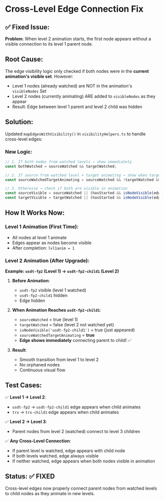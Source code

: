 # Cross-Level Edge Connection Fix

## ✅ Fixed Issue:
**Problem**: When level 2 animation starts, the first node appears without a visible connection to its level 1 parent node.

## Root Cause:
The edge visibility logic only checked if both nodes were in the **current animation's visible set**. However:
- Level 1 nodes (already watched) are NOT in the animation's `visibleNodes` Set
- Level 2 nodes (currently animating) ARE added to `visibleNodes` as they appear
- Result: Edge between level 1 parent and level 2 child was hidden

## Solution:
Updated `mapEdgesWithVisibility()` in `visibilityHelpers.ts` to handle cross-level edges:

### New Logic:
```javascript
// 1. If both nodes from watched levels → show immediately
const bothWatched = sourceWatched && targetWatched;

// 2. If source from watched level + target animating → show when target appears
const sourceWatchedTargetAnimating = sourceWatched && !targetWatched && hasStarted && isNodeVisible(edge.target);

// 3. Otherwise → check if both are visible in animation
const sourceVisible = sourceWatched || (hasStarted && isNodeVisible(edge.source));
const targetVisible = targetWatched || (hasStarted && isNodeVisible(edge.target));
```

## How It Works Now:

### Level 1 Animation (First Time):
- All nodes at level 1 animate
- Edges appear as nodes become visible
- After completion: `lvl1anim = 1`

### Level 2 Animation (After Upgrade):
**Example: `usdt-fp2` (Level 1) → `usdt-fp2-child1` (Level 2)**

1. **Before Animation**:
   - `usdt-fp2` visible (level 1 watched)
   - `usdt-fp2-child1` hidden
   - Edge hidden

2. **When Animation Reaches `usdt-fp2-child1`**:
   - `sourceWatched` = true (level 1)
   - `targetWatched` = false (level 2 not watched yet)
   - `isNodeVisible('usdt-fp2-child1')` = true (just appeared)
   - `sourceWatchedTargetAnimating` = **true**
   - **Edge shows immediately** connecting parent to child! ✅

3. **Result**:
   - Smooth transition from level 1 to level 2
   - No orphaned nodes
   - Continuous visual flow

## Test Cases:

✅ **Level 1 → Level 2**: 
- `usdt-fp2` → `usdt-fp2-child1` edge appears when child animates
- `trx` → `trx-child1` edge appears when child animates

✅ **Level 2 → Level 3**:
- Parent nodes from level 2 (watched) connect to level 3 children

✅ **Any Cross-Level Connection**:
- If parent level is watched, edge appears with child node
- If both levels watched, edge always visible
- If neither watched, edge appears when both nodes visible in animation

## Status: ✅ FIXED
Cross-level edges now properly connect parent nodes from watched levels to child nodes as they animate in new levels.

